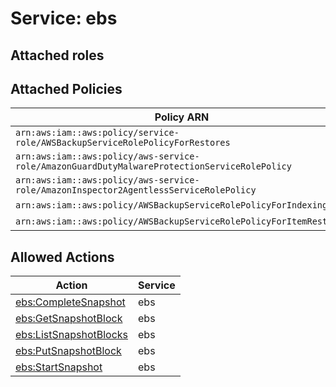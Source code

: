 # Service: ebs

## Attached roles

## Attached Policies

| Policy ARN | Policy Name |
|------------|-------------|
| `arn:aws:iam::aws:policy/service-role/AWSBackupServiceRolePolicyForRestores` | [AWSBackupServiceRolePolicyForRestores](../policies.md#awsbackupservicerolepolicyforrestores) |
| `arn:aws:iam::aws:policy/aws-service-role/AmazonGuardDutyMalwareProtectionServiceRolePolicy` | [AmazonGuardDutyMalwareProtectionServiceRolePolicy](../policies.md#amazonguarddutymalwareprotectionservicerolepolicy) |
| `arn:aws:iam::aws:policy/aws-service-role/AmazonInspector2AgentlessServiceRolePolicy` | [AmazonInspector2AgentlessServiceRolePolicy](../policies.md#amazoninspector2agentlessservicerolepolicy) |
| `arn:aws:iam::aws:policy/AWSBackupServiceRolePolicyForIndexing` | [AWSBackupServiceRolePolicyForIndexing](../policies.md#awsbackupservicerolepolicyforindexing) |
| `arn:aws:iam::aws:policy/AWSBackupServiceRolePolicyForItemRestores` | [AWSBackupServiceRolePolicyForItemRestores](../policies.md#awsbackupservicerolepolicyforitemrestores) |

## Allowed Actions

| Action | Service |
|--------|---------|
| [ebs:CompleteSnapshot](../actions.md#ebs:completesnapshot) | ebs |
| [ebs:GetSnapshotBlock](../actions.md#ebs:getsnapshotblock) | ebs |
| [ebs:ListSnapshotBlocks](../actions.md#ebs:listsnapshotblocks) | ebs |
| [ebs:PutSnapshotBlock](../actions.md#ebs:putsnapshotblock) | ebs |
| [ebs:StartSnapshot](../actions.md#ebs:startsnapshot) | ebs |